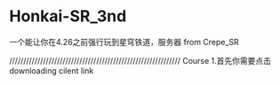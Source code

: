 # Honkai-SR_3nd
一个能让你在4.26之前强行玩到星穹铁道，服务器 from Crepe_SR

/////////////////////////////////////////////////////////////
Course
1.首先你需要点击downloading cilent link

